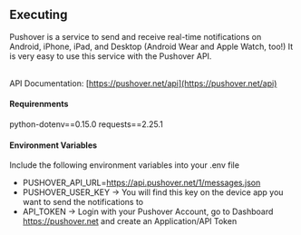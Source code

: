 ## Executing
Pushover is a service to send and receive real-time notifications on
Android, iPhone, iPad, and Desktop (Android Wear and Apple Watch, too!)
It is very easy to use this service with the Pushover API.
<br /><br />

API Documentation: [https://pushover.net/api](https://pushover.net/api)

#### Requirenments
python-dotenv==0.15.0
requests==2.25.1

#### Environment Variables
Include the following environment variables into your .env file
  * PUSHOVER_API_URL=https://api.pushover.net/1/messages.json
  * PUSHOVER_USER_KEY -> You will find this key on the device app you want
to send the notifications to
  * API_TOKEN -> Login with your Pushover Account, go to Dashboard
  https://pushover.net and create an Application/API Token